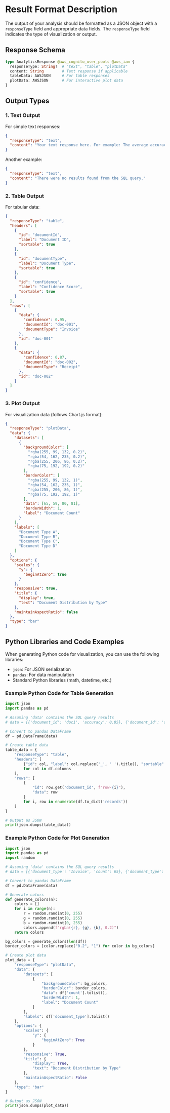# Result Format Description

The output of your analysis should be formatted as a JSON object with a `responseType` field and appropriate data fields. The `responseType` field indicates the type of visualization or output.

## Response Schema
```schema.graphql
type AnalyticsResponse @aws_cognito_user_pools @aws_iam {
  responseType: String!  # "text", "table", "plotData"
  content: String        # Text response if applicable
  tableData: AWSJSON     # For table responses
  plotData: AWSJSON      # For interactive plot data
}
```

## Output Types

### 1. Text Output
For simple text responses:

```json
{
  "responseType": "text",
  "content": "Your text response here. For example: The average accuracy across all documents is 0.85."
}
```

Another example:
```json
{
  "responseType": "text",
  "content": "There were no results found from the SQL query."
}
```

### 2. Table Output
For tabular data:

```json
{
  "responseType": "table",
  "headers": [
    {
      "id": "documentId",
      "label": "Document ID",
      "sortable": true
    },
    {
      "id": "documentType",
      "label": "Document Type",
      "sortable": true
    },
    {
      "id": "confidence",
      "label": "Confidence Score",
      "sortable": true
    }
  ],
  "rows": [
    {
      "data": {
        "confidence": 0.95,
        "documentId": "doc-001",
        "documentType": "Invoice"
      },
      "id": "doc-001"
    },
    {
      "data": {
        "confidence": 0.87,
        "documentId": "doc-002",
        "documentType": "Receipt"
      },
      "id": "doc-002"
    }
  ]
}
```

### 3. Plot Output
For visualization data (follows Chart.js format):

```json
{
  "responseType": "plotData",
  "data": {
    "datasets": [
      {
        "backgroundColor": [
          "rgba(255, 99, 132, 0.2)",
          "rgba(54, 162, 235, 0.2)",
          "rgba(255, 206, 86, 0.2)",
          "rgba(75, 192, 192, 0.2)"
        ],
        "borderColor": [
          "rgba(255, 99, 132, 1)",
          "rgba(54, 162, 235, 1)",
          "rgba(255, 206, 86, 1)",
          "rgba(75, 192, 192, 1)"
        ],
        "data": [65, 59, 80, 81],
        "borderWidth": 1,
        "label": "Document Count"
      }
    ],
    "labels": [
      "Document Type A",
      "Document Type B",
      "Document Type C",
      "Document Type D"
    ]
  },
  "options": {
    "scales": {
      "y": {
        "beginAtZero": true
      }
    },
    "responsive": true,
    "title": {
      "display": true,
      "text": "Document Distribution by Type"
    },
    "maintainAspectRatio": false
  },
  "type": "bar"
}
```

## Python Libraries and Code Examples

When generating Python code for visualization, you can use the following libraries:
- `json`: For JSON serialization
- `pandas`: For data manipulation
- Standard Python libraries (math, datetime, etc.)

### Example Python Code for Table Generation

```python
import json
import pandas as pd

# Assuming 'data' contains the SQL query results
# data = [{'document_id': 'doc1', 'accuracy': 0.85}, {'document_id': 'doc2', 'accuracy': 0.92}]

# Convert to pandas DataFrame
df = pd.DataFrame(data)

# Create table data
table_data = {
    "responseType": "table",
    "headers": [
        {"id": col, "label": col.replace('_', ' ').title(), "sortable": True}
        for col in df.columns
    ],
    "rows": [
        {
            "id": row.get('document_id', f"row-{i}"),
            "data": row
        }
        for i, row in enumerate(df.to_dict('records'))
    ]
}

# Output as JSON
print(json.dumps(table_data))
```

### Example Python Code for Plot Generation

```python
import json
import pandas as pd
import random

# Assuming 'data' contains the SQL query results
# data = [{'document_type': 'Invoice', 'count': 65}, {'document_type': 'Receipt', 'count': 59}]

# Convert to pandas DataFrame
df = pd.DataFrame(data)

# Generate colors
def generate_colors(n):
    colors = []
    for i in range(n):
        r = random.randint(0, 255)
        g = random.randint(0, 255)
        b = random.randint(0, 255)
        colors.append(f"rgba({r}, {g}, {b}, 0.2)")
    return colors

bg_colors = generate_colors(len(df))
border_colors = [color.replace("0.2", "1") for color in bg_colors]

# Create plot data
plot_data = {
    "responseType": "plotData",
    "data": {
        "datasets": [
            {
                "backgroundColor": bg_colors,
                "borderColor": border_colors,
                "data": df['count'].tolist(),
                "borderWidth": 1,
                "label": "Document Count"
            }
        ],
        "labels": df['document_type'].tolist()
    },
    "options": {
        "scales": {
            "y": {
                "beginAtZero": True
            }
        },
        "responsive": True,
        "title": {
            "display": True,
            "text": "Document Distribution by Type"
        },
        "maintainAspectRatio": False
    },
    "type": "bar"
}

# Output as JSON
print(json.dumps(plot_data))
```
